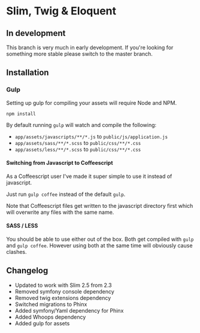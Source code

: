 # Slim, Twig & Eloquent

## In development

This branch is very much in early development.  If you're looking for something more stable please switch to the master branch.

## Installation

### Gulp

Setting up gulp for compiling your assets will require Node and NPM.

```npm install```

By default running ```gulp``` will watch and compile the following:

* ```app/assets/javascripts/**/*.js``` to ```public/js/application.js```
* ```app/assets/sass/**/*.scss``` to ```public/css/**/*.css```
* ```app/assets/less/**/*.scss``` to ```public/css/**/*.css```

#### Switching from Javascript to Coffeescript

As a Coffeescript user I've made it super simple to use it instead of javascript.

Just run ```gulp coffee``` instead of the default ```gulp```.

Note that Coffeescript files get written to the javascript directory first which will overwrite any files with the same name.

#### SASS / LESS

You should be able to use either out of the box.  Both get compiled with ```gulp``` and ```gulp coffee```. However using both at the same time will obviously cause clashes. 

## Changelog

* Updated to work with Slim 2.5 from 2.3
* Removed symfony console dependency
* Removed twig extensions dependency
* Switched migrations to Phinx
* Added symfony/Yaml dependency for Phinx
* Added Whoops dependency
* Added gulp for assets
